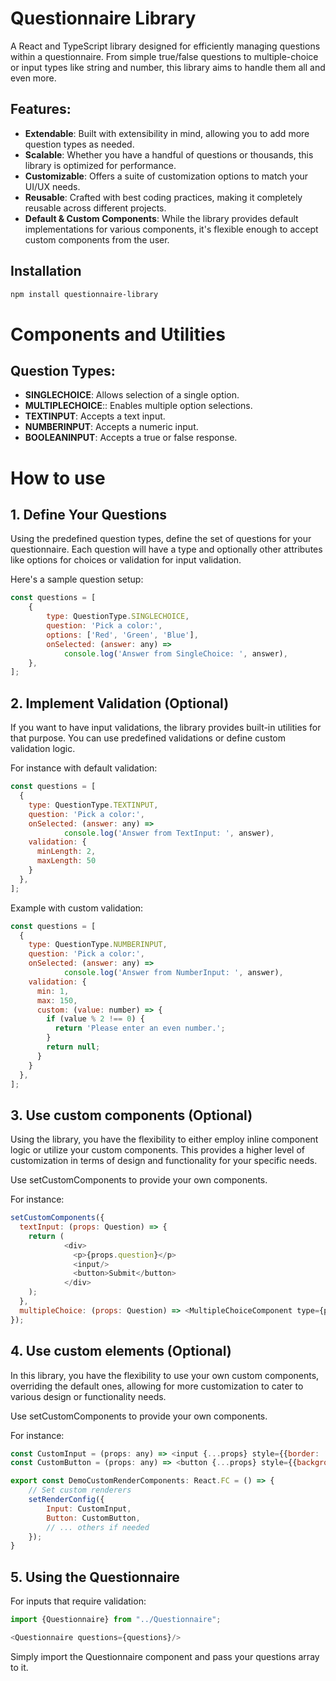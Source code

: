 # Questionnaire Library

A React and TypeScript library designed for efficiently managing questions within a questionnaire. From simple
true/false questions to multiple-choice or input types like string and number, this library aims to handle them all and
even more.

## Features:

- **Extendable**: Built with extensibility in mind, allowing you to add more question types as needed.
- **Scalable**: Whether you have a handful of questions or thousands, this library is optimized for performance.
- **Customizable**: Offers a suite of customization options to match your UI/UX needs.
- **Reusable**: Crafted with best coding practices, making it completely reusable across different projects.
- **Default & Custom Components**: While the library provides default implementations for various components, it's
  flexible enough to accept custom components from the user.

## Installation

```bash
npm install questionnaire-library
```

# Components and Utilities

## Question Types:

- **SINGLECHOICE**: Allows selection of a single option.
- **MULTIPLECHOICE**:: Enables multiple option selections.
- **TEXTINPUT**: Accepts a text input.
- **NUMBERINPUT**: Accepts a numeric input.
- **BOOLEANINPUT**: Accepts a true or false response.

# How to use

## 1. Define Your Questions

Using the predefined question types, define the set of questions for your questionnaire. Each question will have a type and optionally other attributes like options for choices or validation for input validation.

Here's a sample question setup:
```js 
const questions = [
    {
        type: QuestionType.SINGLECHOICE,
        question: 'Pick a color:',
        options: ['Red', 'Green', 'Blue'],
        onSelected: (answer: any) =>
            console.log('Answer from SingleChoice: ', answer),
    },
];
```

## 2. Implement Validation (Optional)

If you want to have input validations, the library provides built-in utilities for that purpose. You can use predefined validations or define custom validation logic.

For instance with default validation:
```js 
const questions = [
  {
    type: QuestionType.TEXTINPUT,
    question: 'Pick a color:',
    onSelected: (answer: any) =>
            console.log('Answer from TextInput: ', answer),
    validation: {
      minLength: 2,
      maxLength: 50
    }
  },
];
```

Example with custom validation: 

```js 
const questions = [
  {
    type: QuestionType.NUMBERINPUT,
    question: 'Pick a color:',
    onSelected: (answer: any) =>
            console.log('Answer from NumberInput: ', answer),
    validation: {
      min: 1,
      max: 150,
      custom: (value: number) => {
        if (value % 2 !== 0) {
          return 'Please enter an even number.';
        }
        return null;
      }
    }
  },
];
```

## 3. Use custom components (Optional)

Using the library, you have the flexibility to either employ inline component logic or utilize your custom components. This provides a higher level of customization in terms of design and functionality for your specific needs.

Use setCustomComponents to provide your own components.

For instance:
```js 
setCustomComponents({
  textInput: (props: Question) => {
    return (
            <div>
              <p>{props.question}</p>
              <input/>
              <button>Submit</button>
            </div>
    );
  },
  multipleChoice: (props: Question) => <MultipleChoiceComponent type={props.type} question={props.question} options={props.options}/>
});
```

## 4. Use custom elements (Optional)

In this library, you have the flexibility to use your own custom components, overriding the default ones, allowing for more customization to cater to various design or functionality needs.

Use setCustomComponents to provide your own components.

For instance:
```js 
const CustomInput = (props: any) => <input {...props} style={{border: '2px solid green'}}/>;
const CustomButton = (props: any) => <button {...props} style={{backgroundColor: 'blue', color: 'white'}}/>;

export const DemoCustomRenderComponents: React.FC = () => {
    // Set custom renderers
    setRenderConfig({
        Input: CustomInput,
        Button: CustomButton,
        // ... others if needed
    });
}
```

## 5. Using the Questionnaire

For inputs that require validation:

```js 
import {Questionnaire} from "../Questionnaire";

<Questionnaire questions={questions}/>

```
Simply import the Questionnaire component and pass your questions array to it.
